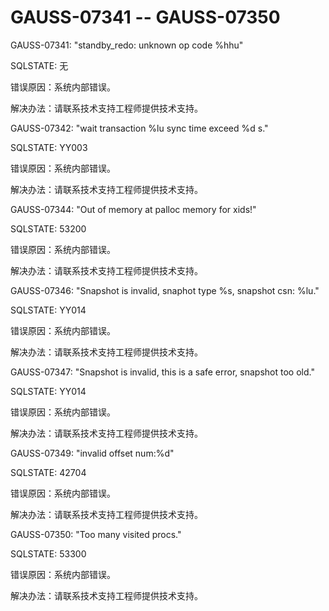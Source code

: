 # GAUSS-07341 -- GAUSS-07350<a name="ZH-CN_TOPIC_0302073222"></a>

GAUSS-07341: "standby\_redo: unknown op code %hhu"

SQLSTATE: 无

错误原因：系统内部错误。

解决办法：请联系技术支持工程师提供技术支持。

GAUSS-07342: "wait transaction %lu sync time exceed %d s."

SQLSTATE: YY003

错误原因：系统内部错误。

解决办法：请联系技术支持工程师提供技术支持。

GAUSS-07344: "Out of memory at palloc memory for xids!"

SQLSTATE: 53200

错误原因：系统内部错误。

解决办法：请联系技术支持工程师提供技术支持。

GAUSS-07346: "Snapshot is invalid, snaphot type %s, snapshot csn: %lu."

SQLSTATE: YY014

错误原因：系统内部错误。

解决办法：请联系技术支持工程师提供技术支持。

GAUSS-07347: "Snapshot is invalid, this is a safe error, snapshot too old."

SQLSTATE: YY014

错误原因：系统内部错误。

解决办法：请联系技术支持工程师提供技术支持。

GAUSS-07349: "invalid offset num:%d"

SQLSTATE: 42704

错误原因：系统内部错误。

解决办法：请联系技术支持工程师提供技术支持。

GAUSS-07350: "Too many visited procs."

SQLSTATE: 53300

错误原因：系统内部错误。

解决办法：请联系技术支持工程师提供技术支持。

